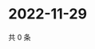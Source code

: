 # 2022-11-29

共 0 条

<!-- BEGIN WEIBO -->
<!-- 最后更新时间 Tue Nov 29 2022 23:01:02 GMT+0800 (China Standard Time) -->

<!-- END WEIBO -->
